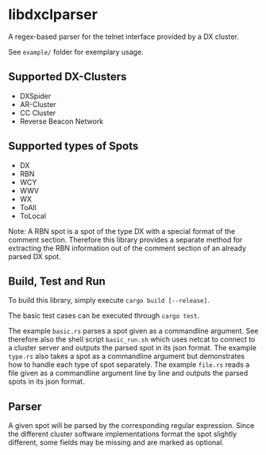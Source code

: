 # libdxclparser

A regex-based parser for the telnet interface provided by a DX cluster.

See `example/` folder for exemplary usage.


## Supported DX-Clusters

* DXSpider
* AR-Cluster
* CC Cluster
* Reverse Beacon Network

## Supported types of Spots

* DX
* RBN
* WCY
* WWV
* WX
* ToAll
* ToLocal

Note: A RBN spot is a spot of the type DX with a special format of the comment section. Therefore this library provides a separate method for extracting the RBN information out of the comment section of an already parsed DX spot.

## Build, Test and Run

To build this library, simply execute `cargo build [--release]`.

The basic test cases can be executed through `cargo test`.

The example `basic.rs` parses a spot given as a commandline argument. See therefore also the shell script `basic_run.sh` which uses netcat to connect to a cluster server and outputs the parsed spot in its json format.
The example `type.rs` also takes a spot as a commandline argument but demonstrates how to handle each type of spot separately.
The example `file.rs` reads a file given as a commandline argument line by line and outputs the parsed spots in its json format.


## Parser

A given spot will be parsed by the corresponding regular expression. Since the different cluster software implementations format the spot slightly different, some fields may be missing and are marked as optional.
